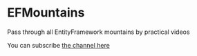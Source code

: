 # EFMountains

Pass through all EntityFramework mountains by practical videos

You can subscribe [the channel here](https://www.youtube.com/channel/UCJ6YVS4tjl6lieeAkWOe4IQ)
